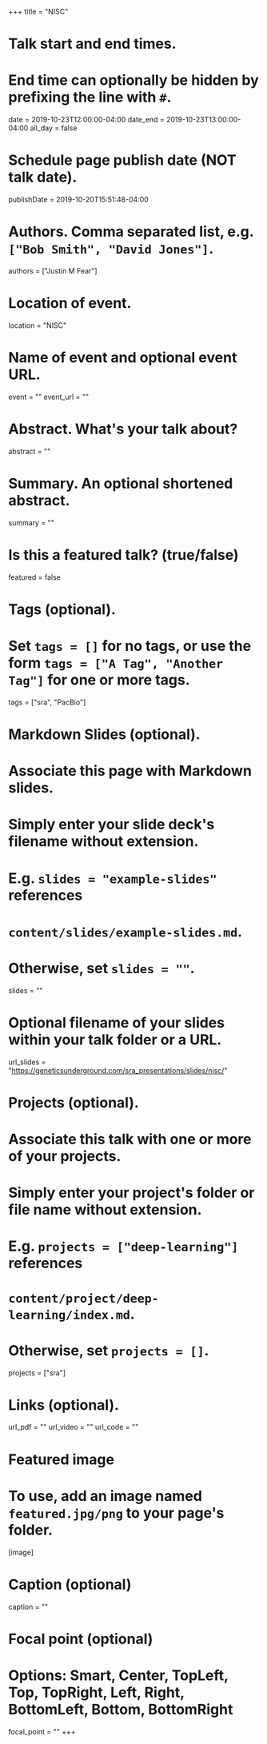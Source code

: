 +++
title = "NISC"

# Talk start and end times.
#   End time can optionally be hidden by prefixing the line with `#`.
date = 2019-10-23T12:00:00-04:00
date_end = 2019-10-23T13:00:00-04:00
all_day = false

# Schedule page publish date (NOT talk date).
publishDate = 2019-10-20T15:51:48-04:00

# Authors. Comma separated list, e.g. `["Bob Smith", "David Jones"]`.
authors = ["Justin M Fear"]

# Location of event.
location = "NISC"

# Name of event and optional event URL.
event = ""
event_url = ""

# Abstract. What's your talk about?
abstract = ""

# Summary. An optional shortened abstract.
summary = ""

# Is this a featured talk? (true/false)
featured = false

# Tags (optional).
#   Set `tags = []` for no tags, or use the form `tags = ["A Tag", "Another Tag"]` for one or more tags.
tags = ["sra", "PacBio"]

# Markdown Slides (optional).
#   Associate this page with Markdown slides.
#   Simply enter your slide deck's filename without extension.
#   E.g. `slides = "example-slides"` references 
#   `content/slides/example-slides.md`.
#   Otherwise, set `slides = ""`.
slides = ""

# Optional filename of your slides within your talk folder or a URL.
url_slides = "https://geneticsunderground.com/sra_presentations/slides/nisc/"

# Projects (optional).
#   Associate this talk with one or more of your projects.
#   Simply enter your project's folder or file name without extension.
#   E.g. `projects = ["deep-learning"]` references 
#   `content/project/deep-learning/index.md`.
#   Otherwise, set `projects = []`.
projects = ["sra"]

# Links (optional).
url_pdf = ""
url_video = ""
url_code = ""

# Featured image
# To use, add an image named `featured.jpg/png` to your page's folder. 
[image]
  # Caption (optional)
  caption = ""

  # Focal point (optional)
  # Options: Smart, Center, TopLeft, Top, TopRight, Left, Right, BottomLeft, Bottom, BottomRight
  focal_point = ""
+++
